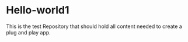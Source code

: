 # Hello-world1
This is the test Repository that should hold all content needed to create a plug and play app.

